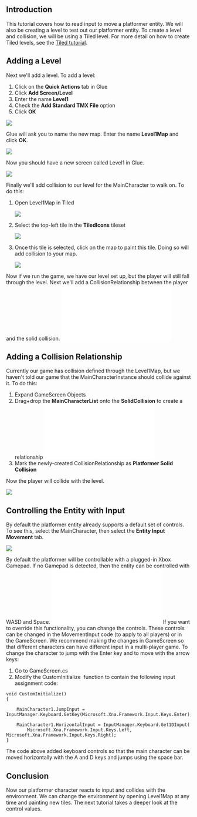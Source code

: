 ## Introduction

This tutorial covers how to read input to move a platformer entity. We will also be creating a level to test out our platformer entity. To create a level and collision, we will be using a Tiled level. For more detail on how to create Tiled levels, see the [Tiled tutorial](/documentation/tools/tiled-plugin/using-the-tiled-plugin/.md).

## Adding a Level

Next we'll add a level. To add a level:

1.  Click on the **Quick Actions** tab in Glue
2.  Click **Add Screen/Level**
3.  Enter the name **Level1**
4.  Check the **Add Standard TMX File** option
5.  Click **OK**

![](/media/2021-02-img_60329d77e6082.png)

Glue will ask you to name the new map. Enter the name **Level1Map** and click **OK**.

![](/media/2021-02-img_60329dfc01022.png)

Now you should have a new screen called Level1 in Glue.

![](/media/2021-02-img_60329e7747e9f.png)

Finally we'll add collision to our level for the MainCharacter to walk on. To do this:

1.  Open Level1Map in Tiled

    ![](/media/2021-02-img_60329f6d60104.png)

2.  Select the top-left tile in the **TiledIcons** tileset

    ![](/media/2021-05-img_609210cca57a1.png)

3.  Once this tile is selected, click on the map to paint this tile. Doing so will add collision to your map.

    ![](/media/2021-05-img_6092105d05917.png)

Now if we run the game, we have our level set up, but the player will still fall through the level. Next we'll add a CollisionRelationship between the player and the solid collision. [![](/wp-content/uploads/2018/01/2021_February_21_110609.gif.md)](/wp-content/uploads/2018/01/2021_February_21_110609.gif.md)

## Adding a Collision Relationship

Currently our game has collision defined through the Level1Map, but we haven't told our game that the MainCharacterInstance should collide against it. To do this:

1.  Expand GameScreen Objects
2.  Drag+drop the **MainCharacterList** onto the **SolidCollision** to create a relationship [![](/wp-content/uploads/2018/01/2021_February_21_113719.gif.md)](/wp-content/uploads/2018/01/2021_February_21_113719.gif.md)
3.  Mark the newly-created CollisionRelationship as ****Platformer Solid Collision****

Now the player will collide with the level.

![](/media/2021-02-img_6032a4dcaa5cc.png)

## Controlling the Entity with Input

By default the platformer entity already supports a default set of controls. To see this, select the MainCharacter, then select the **Entity Input Movement** tab.

![](/media/2021-02-img_6032a55db4f63.png)

By default the platformer will be controllable with a plugged-in Xbox Gamepad. If no Gamepad is detected, then the entity can be controlled with WASD and Space. [![](/wp-content/uploads/2018/01/2021_February_21_112625.gif.md)](/wp-content/uploads/2018/01/2021_February_21_112625.gif.md) If you want to override this functionality, you can change the controls. These controls can be changed in the MovementInput code (to apply to all players) or in the GameScreen. We recommend making the changes in GameScreen so that different characters can have different input in a multi-player game. To change the character to jump with the Enter key and to move with the arrow keys:

1.  Go to GameScreen.cs
2.  Modify the CustomInitialize  function to contain the following input assignment code:

``` lang:c#
void CustomInitialize()
{

    MainCharacter1.JumpInput = InputManager.Keyboard.GetKey(Microsoft.Xna.Framework.Input.Keys.Enter);

    MainCharacter1.HorizontalInput = InputManager.Keyboard.Get1DInput(
        Microsoft.Xna.Framework.Input.Keys.Left, Microsoft.Xna.Framework.Input.Keys.Right);
}
```

The code above added keyboard controls so that the main character can be moved horizontally with the A and D keys and jumps using the space bar.

## Conclusion

Now our platformer character reacts to input and collides with the environment. We can change the environment by opening Level1Map at any time and painting new tiles. The next tutorial takes a deeper look at the control values.
